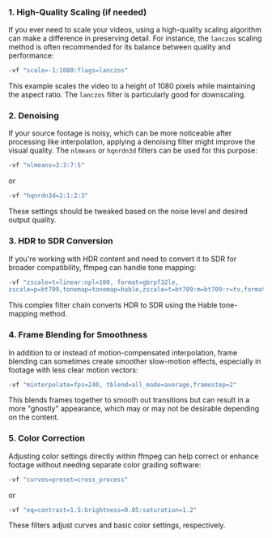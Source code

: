 ### 1. **High-Quality Scaling (if needed)**
If you ever need to scale your videos, using a high-quality scaling algorithm can make a difference in preserving
detail. For instance, the `lanczos` scaling method is often recommended for its balance between quality and
performance:

```bash
-vf "scale=-1:1080:flags=lanczos"
```
This example scales the video to a height of 1080 pixels while maintaining the aspect ratio. The `lanczos` filter
is particularly good for downscaling.

### 2. **Denoising**
If your source footage is noisy, which can be more noticeable after processing like interpolation, applying a
denoising filter might improve the visual quality. The `nlmeans` or `hqnrdn3d` filters can be used for this purpose:

```bash
-vf "nlmeans=3:3:7:5"
```
or
```bash
-vf "hqnrdn3d=2:1:2:3"
```
These settings should be tweaked based on the noise level and desired output quality.

### 3. **HDR to SDR Conversion**
If you're working with HDR content and need to convert it to SDR for broader compatibility, ffmpeg can handle tone
mapping:

```bash
-vf "zscale=t=linear:npl=100, format=gbrpf32le,
zscale=p=bt709,tonemap=tonemap=hable,zscale=t=bt709:m=bt709:r=tv,format=yuv420p"
```
This complex filter chain converts HDR to SDR using the Hable tone-mapping method.

### 4. **Frame Blending for Smoothness**
In addition to or instead of motion-compensated interpolation, frame blending can sometimes create smoother
slow-motion effects, especially in footage with less clear motion vectors:

```bash
-vf "minterpolate=fps=240, tblend=all_mode=average,framestep=2"
```
This blends frames together to smooth out transitions but can result in a more "ghostly" appearance, which may or
may not be desirable depending on the content.

### 5. **Color Correction**
Adjusting color settings directly within ffmpeg can help correct or enhance footage without needing separate color
grading software:

```bash
-vf "curves=preset=cross_process"
```
or
```bash
-vf "eq=contrast=1.5:brightness=0.05:saturation=1.2"
```
These filters adjust curves and basic color settings, respectively.
